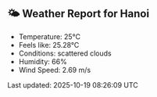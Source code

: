 <!-- WEATHER-START -->
## 🌤 Weather Report for Hanoi

- Temperature: 25°C
- Feels like: 25.28°C
- Conditions: scattered clouds
- Humidity: 66%
- Wind Speed: 2.69 m/s

Last updated: 2025-10-19 08:26:09 UTC
<!-- WEATHER-END -->
